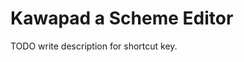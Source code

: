    
   Kawapad a Scheme Editor 
=============================


TODO write description for shortcut key.
